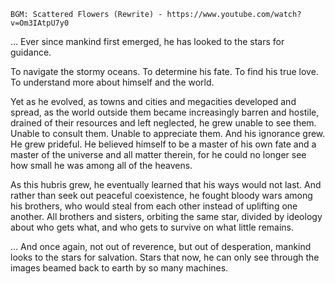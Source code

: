```
BGM: Scattered Flowers (Rewrite) - https://www.youtube.com/watch?v=Om3IAtpU7y0
```

… Ever since mankind first emerged, he has looked to the stars for guidance.

To navigate the stormy oceans. To determine his fate. To find his true love. To understand more about himself and the world.

Yet as he evolved, as towns and cities and megacities developed and spread, as the world outside them became increasingly barren and hostile, drained of their resources and left neglected, he grew unable to see them. Unable to consult them. Unable to appreciate them. And his ignorance grew. He grew prideful. He believed himself to be a master of his own fate and a master of the universe and all matter therein, for he could no longer see how small he was among all of the heavens.

As this hubris grew, he eventually learned that his ways would not last. And rather than seek out peaceful coexistence, he fought bloody wars among his brothers, who would steal from each other instead of uplifting one another. All brothers and sisters, orbiting the same star, divided by ideology about who gets what, and who gets to survive on what little remains.

… And once again, not out of reverence, but out of desperation, mankind looks to the stars for salvation. Stars that now, he can only see through the images beamed back to earth by so many machines.